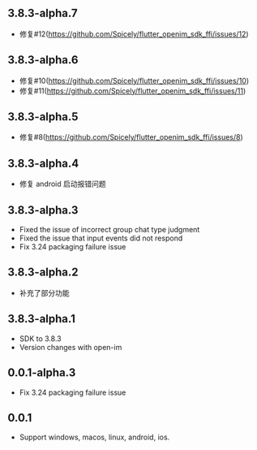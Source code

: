 ## 3.8.3-alpha.7

- 修复#12(https://github.com/Spicely/flutter_openim_sdk_ffi/issues/12)

## 3.8.3-alpha.6

- 修复#10(https://github.com/Spicely/flutter_openim_sdk_ffi/issues/10)
- 修复#11(https://github.com/Spicely/flutter_openim_sdk_ffi/issues/11)

## 3.8.3-alpha.5

- 修复#8(https://github.com/Spicely/flutter_openim_sdk_ffi/issues/8)

## 3.8.3-alpha.4

- 修复 android 启动报错问题

## 3.8.3-alpha.3

- Fixed the issue of incorrect group chat type judgment
- Fixed the issue that input events did not respond
- Fix 3.24 packaging failure issue

## 3.8.3-alpha.2

- 补充了部分功能

## 3.8.3-alpha.1

- SDK to 3.8.3
- Version changes with open-im

## 0.0.1-alpha.3

- Fix 3.24 packaging failure issue

## 0.0.1

- Support windows, macos, linux, android, ios.
